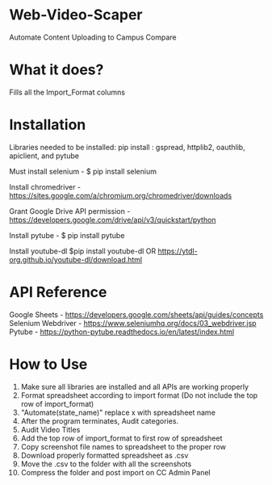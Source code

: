 # Web-Video-Scaper
Automate Content Uploading to Campus Compare

# What it does?

  Fills all the Import_Format columns 

# Installation

  Libraries needed to be installed: 
  pip install : gspread, httplib2, oauthlib, apiclient, and pytube
  
  Must install selenium - $ pip install selenium
  
  Install chromedriver - 
    https://sites.google.com/a/chromium.org/chromedriver/downloads
  
  Grant Google Drive API permission - 
    https://developers.google.com/drive/api/v3/quickstart/python
  
  Install pytube - $ pip install pytube
  
  Install youtube-dl $pip install youtube-dl OR https://ytdl-org.github.io/youtube-dl/download.html
# API Reference

 Google Sheets - https://developers.google.com/sheets/api/guides/concepts
 Selenium Webdriver - https://www.seleniumhq.org/docs/03_webdriver.jsp
 Pytube - https://python-pytube.readthedocs.io/en/latest/index.html
 
# How to Use
  1. Make sure all libraries are installed and all APIs are working properly
  2. Format spreadsheet according to import format (Do not include the top row of import_format)
  3. "Automate(state_name)" replace x with spreadsheet name
  4. After the program terminates, Audit categories.
  5. Audit Video Titles
  7. Add the top row of import_format to first row of spreadsheet
  8. Copy screenshot file names to spreadsheet to the proper row
  9. Download properly formatted spreadsheet as .csv
  10. Move the .csv to the folder with all the screenshots
  11. Compress the folder and post import on CC Admin Panel
  


